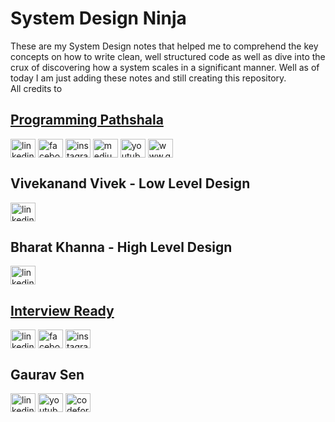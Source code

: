 # System Design Ninja
These are my System Design notes that helped me to comprehend the key concepts on how to write clean, well structured code as well as dive into the crux of discovering how a system scales in a significant manner. Well as of today I am just adding these notes and still creating this repository. <br>
All credits to <br>
## [Programming Pathshala](https://renaissance.programmingpathshala.com/crack-coding-interviews) <br>
<p align="left">
<a href="[https://linkedin.com/in/linkedin.com](https://www.linkedin.com/school/programming-pathshala/)" target="blank"><img align="center" src="https://raw.githubusercontent.com/rahuldkjain/github-profile-readme-generator/master/src/images/icons/Social/linked-in-alt.svg" alt="linkedin.com" height="30" width="40" /></a>
<a href="[https://fb.com/facebook.com](https://www.facebook.com/Programmingpathshala.1/)" target="blank"><img align="center" src="https://raw.githubusercontent.com/rahuldkjain/github-profile-readme-generator/master/src/images/icons/Social/facebook.svg" alt="facebook.com" height="30" width="40" /></a>
<a href="[https://instagram.com/instagram.com](https://www.instagram.com/programmingpathshala)" target="blank"><img align="center" src="https://raw.githubusercontent.com/rahuldkjain/github-profile-readme-generator/master/src/images/icons/Social/instagram.svg" alt="instagram.com" height="30" width="40" /></a>
<a href="[https://medium.com/medium.com](https://programmingpathshala.medium.com/)" target="blank"><img align="center" src="https://raw.githubusercontent.com/rahuldkjain/github-profile-readme-generator/master/src/images/icons/Social/medium.svg" alt="medium.com" height="30" width="40" /></a>
<a href="[https://www.youtube.com/c/youtube.com](https://www.youtube.com/c/ProgrammingPathshala)" target="blank"><img align="center" src="https://raw.githubusercontent.com/rahuldkjain/github-profile-readme-generator/master/src/images/icons/Social/youtube.svg" alt="youtube.com" height="30" width="40" /></a>
<a href="[/www.google.com](https://renaissance.programmingpathshala.com/crack-coding-interviews)" target="blank"><img align="center" src="https://raw.githubusercontent.com/rahuldkjain/github-profile-readme-generator/master/src/images/icons/Social/rss.svg" alt="www.google.com" height="30" width="40" /></a>
</p>

## Vivekanand Vivek - Low Level Design <br>
<p align="left">
<a href="[[https://linkedin.com/in/linkedin.com](https://in.linkedin.com/in/vivekanand-vivek-7a4ab388)" target="blank"><img align="center" src="https://raw.githubusercontent.com/rahuldkjain/github-profile-readme-generator/master/src/images/icons/Social/linked-in-alt.svg" alt="linkedin.com" height="30" width="40" /></a>
</p>

## Bharat Khanna - High Level Design <br>
<p align="left">
<a href="[[https://linkedin.com/in/linkedin.com](https://www.linkedin.com/in/bharat-khanna-717b4817b/)" target="blank"><img align="center" src="https://raw.githubusercontent.com/rahuldkjain/github-profile-readme-generator/master/src/images/icons/Social/linked-in-alt.svg" alt="linkedin.com" height="30" width="40" /></a>
</p>

## [Interview Ready](https://interviewready.io/) <br>
<p align="left">
<a href="[https://linkedin.com/in/linkedin.com](https://www.linkedin.com/company/interview-ready/)" target="blank"><img align="center" src="https://raw.githubusercontent.com/rahuldkjain/github-profile-readme-generator/master/src/images/icons/Social/linked-in-alt.svg" alt="linkedin.com" height="30" width="40" /></a>
<a href="[https://fb.com/facebook.com](https://www.facebook.com/interviewreadypage/)" target="blank"><img align="center" src="https://raw.githubusercontent.com/rahuldkjain/github-profile-readme-generator/master/src/images/icons/Social/facebook.svg" alt="facebook.com" height="30" width="40" /></a>
<a href="[https://instagram.com/instagram.com](https://www.instagram.com/interviewready/)" target="blank"><img align="center" src="https://raw.githubusercontent.com/rahuldkjain/github-profile-readme-generator/master/src/images/icons/Social/instagram.svg" alt="instagram.com" height="30" width="40" /></a>
</p>

## Gaurav Sen<br>
<p align="left">
<a href="[https://linkedin.com/in/linkedin.com](https://www.linkedin.com/in/gkcs)" target="blank"><img align="center" src="https://raw.githubusercontent.com/rahuldkjain/github-profile-readme-generator/master/src/images/icons/Social/linked-in-alt.svg" alt="linkedin.com" height="30" width="40" /></a>
<a href="[https://www.youtube.com/c/youtube.com](https://www.youtube.com/channel/UCRPMAqdtSgd0Ipeef7iFsKw)" target="blank"><img align="center" src="https://raw.githubusercontent.com/rahuldkjain/github-profile-readme-generator/master/src/images/icons/Social/youtube.svg" alt="youtube.com" height="30" width="40" /></a>
<a href="[https://www.codeforces.com](https://codeforces.com/profile/gkcs)" target="blank"><img align="center" src="https://raw.githubusercontent.com/rahuldkjain/github-profile-readme-generator/master/src/images/icons/Social/codeforces.svg" alt="codeforces.com" height="30" width="40" /></a>
</p>


